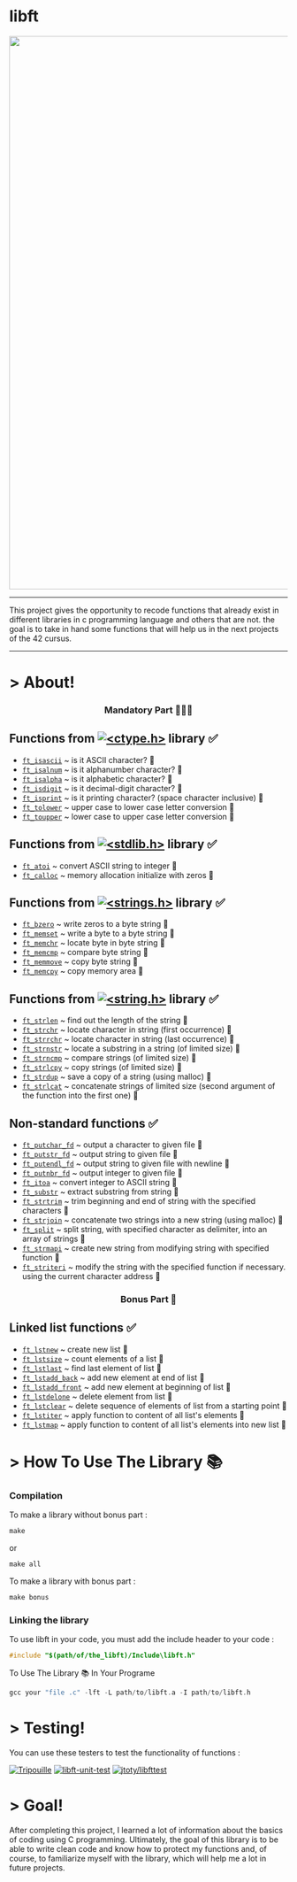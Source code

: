 # libft

<div align="center">
<img width=1000 hiegth=400 src="https://github.com/zikoziko01/libft/tree/main/Img/libft.jpg">
</div>

<hr/>

This project gives the opportunity to recode functions that already exist in different libraries in c programming language and others that are not. the goal is to take in hand some functions that will help us in the next projects of the 42 cursus.

<hr/>

# > About!

<h3 align="center">Mandatory Part 👨🏻‍💻</h3>

## Functions from [![<ctype.h>](https://img.shields.io/badge/-%3Cctype.h%3E-blue)](https://devdocs.io/c/string/byte) library ✅

- [`ft_isascii`](https://github.com/zikoziko01/libft/tree/main/Mandatory/ft_isascii.c) ~ is it ASCII character? 🔰
- [`ft_isalnum`](https://github.com/zikoziko01/libft/tree/main/Mandatory/ft_isalnum.c) ~ is it alphanumber character? 🔰
- [`ft_isalpha`](https://github.com/zikoziko01/libft/tree/main/Mandatory/ft_isalpha.c) ~ is it alphabetic character? 🔰
- [`ft_isdigit`](https://github.com/zikoziko01/libft/tree/main/Mandatory/ft_isdigit.c) ~ is it decimal-digit character? 🔰
- [`ft_isprint`](https://github.com/zikoziko01/libft/tree/main/Mandatory/ft_isprint.c) ~ is it printing character? (space character inclusive) 🔰
- [`ft_tolower`](https://github.com/zikoziko01/libft/tree/main/Mandatory/ft_tolower.c) ~ upper case to lower case letter conversion 🔰
- [`ft_toupper`](https://github.com/zikoziko01/libft/tree/main/Mandatory/ft_toupper.c) ~ lower case to upper case letter conversion 🔰

## Functions from [![<stdlib.h>](https://img.shields.io/badge/-%3Cstdlib.h%3E-blue)](https://devdocs.io/c/memory) library ✅

- [`ft_atoi`](https://github.com/zikoziko01/libft/tree/main/Mandatory/ft_atoi.c) ~ convert ASCII string to integer  🔰
- [`ft_calloc`](https://github.com/zikoziko01/libft/tree/main/Mandatory/ft_calloc.c) ~ memory allocation initialize with zeros 🔰

## Functions from [![<strings.h>](https://img.shields.io/badge/-%3Cstrings.h%3E-blue)](https://fr.wikipedia.org/wiki/String.h) library ✅

- [`ft_bzero`](https://github.com/zikoziko01/libft/tree/main/Mandatory/ft_bzero.c) ~ write zeros to a byte string 🔰
- [`ft_memset`](https://github.com/zikoziko01/libft/tree/main/Mandatory/ft_memset.c) ~ write a byte to a byte string 🔰
- [`ft_memchr`](https://github.com/zikoziko01/libft/tree/main/Mandatory/ft_memchr.c) ~ locate byte in byte string 🔰
- [`ft_memcmp`](https://github.com/zikoziko01/libft/tree/main/Mandatory/ft_memcmp.c) ~ compare byte string 🔰
- [`ft_memmove`](https://github.com/zikoziko01/libft/tree/main/Mandatory/ft_memmove.c) ~ copy byte string 🔰
- [`ft_memcpy`](https://github.com/zikoziko01/libft/tree/main/Mandatory/ft_memcpy.c) ~ copy memory area 🔰

## Functions from [![<string.h>](https://img.shields.io/badge/-%3Cstring.h%3E-blue)](https://devdocs.io/c/string/byte) library ✅

- [`ft_strlen`](https://github.com/zikoziko01/libft/tree/main/Mandatory/ft_strlen.c) ~ find out the length of the string 🔰
- [`ft_strchr`](https://github.com/zikoziko01/libft/tree/main/Mandatory/ft_strchr.c) ~ locate character in string (first occurrence) 🔰
- [`ft_strrchr`](https://github.com/zikoziko01/libft/tree/main/Mandatory/ft_strrchr.c) ~ locate character in string (last occurrence) 🔰
- [`ft_strnstr`](https://github.com/zikoziko01/libft/tree/main/Mandatory/ft_strnstr.c) ~ locate a substring in a string (of limited size) 🔰
- [`ft_strncmp`](https://github.com/zikoziko01/libft/tree/main/Mandatory/ft_strncmp.c) ~ compare strings (of limited size) 🔰
- [`ft_strlcpy`](https://github.com/zikoziko01/libft/tree/main/Mandatory/ft_strlcpy.c) ~ copy strings (of limited size) 🔰
- [`ft_strdup`](https://github.com/zikoziko01/libft/tree/main/Mandatory/ft_strdup.c) ~ save a copy of a string (using malloc) 🔰
- [`ft_strlcat`](https://github.com/zikoziko01/libft/tree/main/Mandatory/ft_strlcat.c) ~ concatenate strings of limited size (second argument of the function into the first one) 🔰

## Non-standard functions ✅

- [`ft_putchar_fd`](https://github.com/zikoziko01/libft/tree/main/Mandatory/ft_putchar_fd.c) ~ output a character to given file 🔰
- [`ft_putstr_fd`](https://github.com/zikoziko01/libft/tree/main/Mandatory/ft_putstr_fd.c) ~ output string to given file 🔰
- [`ft_putendl_fd`](https://github.com/zikoziko01/libft/tree/main/Mandatory/ft_putendl_fd.c) ~ output string to given file with newline 🔰
- [`ft_putnbr_fd`](https://github.com/zikoziko01/libft/tree/main/Mandatory/ft_putnbr_fd.c) ~ output integer to given file 🔰
- [`ft_itoa`](https://github.com/zikoziko01/libft/tree/main/Mandatory/ft_itoa.c) ~ convert integer to ASCII string 🔰
- [`ft_substr`](https://github.com/zikoziko01/libft/tree/main/Mandatory/ft_substr.c) ~ extract substring from string 🔰
- [`ft_strtrim`](https://github.com/zikoziko01/libft/tree/main/Mandatory/ft_strtrim.c) ~ trim beginning and end of string with the specified characters 🔰
- [`ft_strjoin`](https://github.com/zikoziko01/libft/tree/main/Mandatory/ft_strjoin.c) ~ concatenate two strings into a new string (using malloc) 🔰
- [`ft_split`](https://github.com/zikoziko01/libft/tree/main/Mandatory/ft_split.c) ~ split string, with specified character as delimiter, into an array of strings 🔰
- [`ft_strmapi`](https://github.com/zikoziko01/libft/tree/main/Mandatory/ft_strmapi.c) ~ create new string from modifying string with specified function 🔰
- [`ft_striteri`](https://github.com/zikoziko01/libft/tree/main/Mandatory/ft_striteri.c) ~ modify the string with the specified function if necessary. using the current character address 🔰

<h3 align="center">Bonus Part 🍩 </h3>

## Linked list functions ✅

- [`ft_lstnew`](https://github.com/zikoziko01/libft/tree/main/Bonus/ft_lstnew.c) ~ create new list  🔰
- [`ft_lstsize`](https://github.com/zikoziko01/libft/tree/main/Bonus/ft_lstsize.c) ~ count elements of a list 🔰
- [`ft_lstlast`](https://github.com/zikoziko01/libft/tree/main/Bonus/ft_lstlast.c) ~ find last element of list 🔰
- [`ft_lstadd_back`](https://github.com/zikoziko01/libft/tree/main/Bonus/ft_lstadd_back.c) ~ add new element at end of list 🔰
- [`ft_lstadd_front`](https://github.com/zikoziko01/libft/tree/main/Bonus/ft_lstadd_front.c) ~ add new element at beginning of list 🔰
- [`ft_lstdelone`](https://github.com/zikoziko01/libft/tree/main/Bonus/ft_lstdelone.c) ~ delete element from list 🔰
- [`ft_lstclear`](https://github.com/zikoziko01/libft/tree/main/Bonus/ft_lstclear.c) ~ delete sequence of elements of list from a starting point 🔰
- [`ft_lstiter`](https://github.com/zikoziko01/libft/tree/main/Bonus/ft_lstiter.c) ~ apply function to content of all list's elements 🔰
- [`ft_lstmap`](https://github.com/zikoziko01/libft/tree/main/Bonus/ft_lstmap.c) ~ apply function to content of all list's elements into new list 🔰
  
# > How To Use The Library 📚

### Compilation

To make a library without bonus part :

```c
make
```
or
```c
make all
```
 To make a library with bonus part :
```c
make bonus
```

### Linking the library

To use libft in your code, you must add the include header to your code :

```c
#include "$(path/of/the_libft)/Include\libft.h"
```
To Use The Library 📚  In Your Programe 
```c
gcc your "file .c" -lft -L path/to/libft.a -I path/to/libft.h
```

# > Testing!

You can use these testers to test the functionality of functions :

[![Tripouille](https://img.shields.io/badge/-Tripouille%2FTester-green)](https://github.com/Tripouille/libftTester) [![libft-unit-test](https://img.shields.io/badge/-alelievr%20%2F%20libft--unit--test-green)](https://github.com/alelievr/libft-unit-test) [![jtoty/libfttest](https://img.shields.io/badge/-jtoty%2FLibftest-green)](https://github.com/jtoty/Libftest)

# > Goal!

After completing this project, I learned a lot of information about the basics of coding using C programming. Ultimately, the goal of this library is to be able to write clean code and know how to protect my functions and, of course, to familiarize myself with the library, which will help me a lot in future projects.
